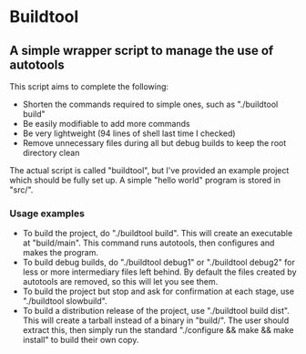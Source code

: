 # Buildtool
## A simple wrapper script to manage the use of autotools

This script aims to complete the following:
- Shorten the commands required to simple ones, such as "./buildtool build"
- Be easily modifiable to add more commands
- Be very lightweight (94 lines of shell last time I checked)
- Remove unnecessary files during all but debug builds to keep the root directory clean

The actual script is called "buildtool", but I've provided an example project which should be fully set up. A simple "hello world" program is stored in "src/".

### Usage examples
- To build the project, do "./buildtool build". This will create an executable at "build/main". This command runs autotools, then configures and makes the program.
- To build debug builds, do "./buildtool debug1" or "./buildtool debug2" for less or more intermediary files left behind. By default the files created by autotools are removed, so this will let you see them.
- To build the project but stop and ask for confirmation at each stage, use "./buildtool slowbuild".
- To build a distribution release of the project, use "./buildtool build dist". This will create a tarball instead of a binary in "build/". The user should extract this, then simply run the standard "./configure && make && make install" to build their own copy.
